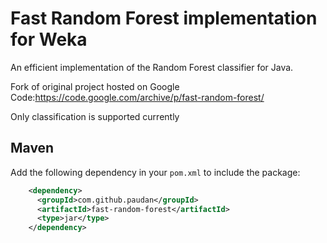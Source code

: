 Fast Random Forest implementation for Weka
=============================

An efficient implementation of the Random Forest classifier for Java.

Fork of original project hosted on Google Code:https://code.google.com/archive/p/fast-random-forest/

Only classification is supported currently

Maven
-----

Add the following dependency in your `pom.xml` to include the package:

```xml
    <dependency>
      <groupId>com.github.paudan</groupId>
      <artifactId>fast-random-forest</artifactId>
      <type>jar</type>
    </dependency>
```


